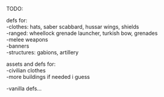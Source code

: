 TODO:  

defs for:   
-clothes: hats, saber scabbard, hussar wings, shields    
-ranged: wheellock grenade launcher, turkish bow, grenades  
-melee weapons  
-banners  
-structures: gabions, artillery  

assets and defs for:  
-civilian clothes  
-more buildings if needed i guess  

-vanilla defs...
